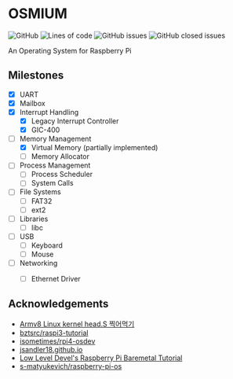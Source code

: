 # OSMIUM

![GitHub](https://img.shields.io/github/license/sangwon090/osmium?style=flat-square)
![Lines of code](https://img.shields.io/tokei/lines/github/sangwon090/osmium?style=flat-square)
![GitHub issues](https://img.shields.io/github/issues/sangwon090/osmium?style=flat-square)
![GitHub closed issues](https://img.shields.io/github/issues-closed/sangwon090/osmium?style=flat-square)

An Operating System for Raspberry Pi

## Milestones

- [x] UART
- [x] Mailbox
- [x] Interrupt Handling
  - [x] Legacy Interrupt Controller
  - [x] GIC-400
- [ ] Memory Management
  - [x] Virtual Memory (partially implemented)
  - [ ] Memory Allocator
- [ ] Process Management
  - [ ] Process Scheduler
  - [ ] System Calls
- [ ] File Systems
  - [ ] FAT32
  - [ ] ext2
- [ ] Libraries
  - [ ] libc
- [ ] USB
  - [ ] Keyboard
  - [ ] Mouse
- [ ] Networking
  - [ ] Ethernet Driver


## Acknowledgements
- [Armv8 Linux kernel head.S 찍어먹기](https://www.bhral.com/post/arm-v8-linux-kernel-head-s-1)
- [bztsrc/raspi3-tutorial](https://github.com/bztsrc/raspi3-tutorial)
- [isometimes/rpi4-osdev](https://github.com/isometimes/rpi4-osdev)
- [jsandler18.github.io](https://jsandler18.github.io/)
- [Low Level Devel's Raspberry Pi Baremetal Tutorial](https://www.youtube.com/playlist?list=PLVxiWMqQvhg9FCteL7I0aohj1_YiUx1x8)
- [s-matyukevich/raspberry-pi-os](https://github.com/s-matyukevich/raspberry-pi-os)
